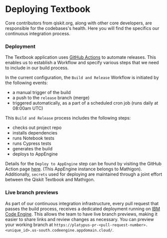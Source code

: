 # Deploying Textbook

Core contributors from qiskit.org, along with other core developers, are responsible for the codebases's health. Here you will find the specifics our continuous integration process.

### Deployment

The Textbook application uses [GitHub Actions](https://docs.github.com/en/actions) to automate releases. This enables us to establish a Workflow and specify various steps that we need to include in our build process.

In the current configuration, the `Build and Release` Workflow is initiated by the following events:

- a manual trigger of the build
- a push to the `release` branch (merge)
- triggered automatically, as a part of a scheduled cron job (runs daily at 08:00am UTC)


This `Build and Release` process includes the following steps:

- checks out project repo
- installs dependencies
- runs Notebook tests
- runs Cypress tests
- generates the build
- deploys to AppEngine

Details for the `Deploy to AppEngine` step can be found by visiting the GitHub Action page [here](https://github.com/google-github-actions/deploy-appengine). (This AppEngine instance belongs to Mathigon). Additionally, `secrets` used for deploying are maintained through a joint effort between the Qiskit Textbook and Mathigon.


### Live branch previews
As part of our continuous integration infrastructure, every pull request that passes the build process, receives a dedicated deployment running on [IBM Code Engine](https://cloud.ibm.com/codeengine/overview). This allows the team to have live branch previews, making it easier to share links and review changes as necessary. You can preview your working branch at `https://platypus-pr-<pull-request-number>.<unique_id>.us-south.codeengine.appdomain.cloud/`.
